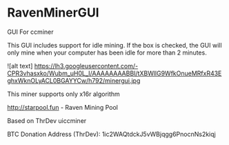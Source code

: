 # RavenMinerGUI
GUI For ccminer 


This GUI includes support for idle mining. If the box is checked, the GUI will only mine when your computer has been idle for more than 2 minutes.

![alt text] https://lh3.googleusercontent.com/-CPR3vhasxko/Wubm_uH0L_I/AAAAAAAABBI/tXBWllG9WfkOnueMRfxR43EghxWknOLyACL0BGAYYCw/h792/minergui.jpg

This miner supports only x16r algorithm

http://starpool.fun - Raven Mining Pool



Based on ThrDev uiccminer

BTC Donation Address (ThrDev): 1ic2WAQtdckJ5vWBjqgg6PnocnNs2kiqj

